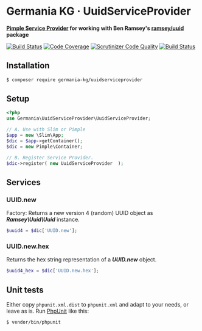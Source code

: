 # Germania KG · UuidServiceProvider

**[Pimple Service Provider](https://pimple.symfony.com/#extending-a-container) for working with Ben Ramsey's [ramsey/uuid](https://packagist.org/packages/ramsey/uuid) package**


[![Build Status](https://travis-ci.org/GermaniaKG/UuidServiceProvider?branch=master)](https://travis-ci.org/GermaniaKG/UuidServiceProvider)
[![Code Coverage](https://scrutinizer-ci.com/g/GermaniaKG/UuidServiceProvider/badges/coverage.png?b=master)](https://scrutinizer-ci.com/g/GermaniaKG/UuidServiceProvider/?branch=master)
[![Scrutinizer Code Quality](https://scrutinizer-ci.com/g/GermaniaKG/UuidServiceProvider/badges/quality-score.png?b=master)](https://scrutinizer-ci.com/g/GermaniaKG/UuidServiceProvider/?branch=master)
[![Build Status](https://scrutinizer-ci.com/g/GermaniaKG/UuidServiceProvider/badges/build.png?b=master)](https://scrutinizer-ci.com/g/GermaniaKG/UuidServiceProvider/build-status/master)


## Installation

```bash
$ composer require germania-kg/uuidserviceprovider
```

## Setup

```php
<?php
use Germania\UuidServiceProvider\UuidServiceProvider;

// A. Use with Slim or Pimple
$app = new \Slim\App;
$dic = $app->getContainer();
$dic = new Pimple\Container;

// B. Register Service Provider.
$dic->register( new UuidServiceProvider  );
```


## Services

### UUID.new

Factory: Returns a new version 4 (random) UUID object as ***Ramsey\Uuid\Uuid*** instance.

```php
$uuid4 = $dic['UUID.new'];
```


### UUID.new.hex

Returns the hex string representation of a ***UUID.new*** object.

```php
$uuid4_hex = $dic['UUID.new.hex'];
```


## Unit tests

Either copy `phpunit.xml.dist` to `phpunit.xml` and adapt to your needs, or leave as is. 
Run [PhpUnit](https://phpunit.de/) like this:

```bash
$ vendor/bin/phpunit
```


